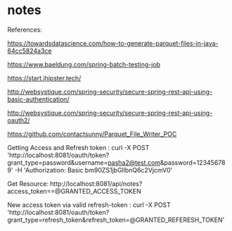 # notes
References:

https://towardsdatascience.com/how-to-generate-parquet-files-in-java-64cc5824a3ce

https://www.baeldung.com/spring-batch-testing-job

https://start.jhipster.tech/

http://websystique.com/spring-security/secure-spring-rest-api-using-basic-authentication/

http://websystique.com/spring-security/secure-spring-rest-api-using-oauth2/

https://github.com/contactsunny/Parquet_File_Writer_POC


Getting Access and Refresh token :
curl -X POST 'http://localhost:8081/oauth/token?grant_type=password&username=pasha2@test.com&password=123456789' -H 'Authorization: Basic bm90ZS1jbGllbnQ6c2VjcmV0'

Get Resource:
http://localhost:8081/api/notes?access_token==@GRANTED_ACCESS_TOKEN


New access token via valid refresh-token :
curl -X POST 'http://localhost:8081/oauth/token?grant_type=refresh_token&refresh_token=@GRANTED_REFERESH_TOKEN' 

